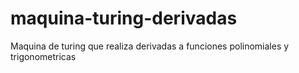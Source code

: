 # maquina-turing-derivadas
 Maquina de turing que realiza derivadas a funciones polinomiales y trigonometricas
